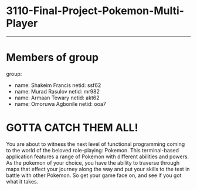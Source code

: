 # 3110-Final-Project-Pokemon-Multi-Player
---
# Members of group
group:
  - name: Shakeim Francis 
    netid: ssf62
  - name: Murad Rasulov 
    netid: mr982
  - name: Armaan Tewary 
    netid: akt62
  - name: Omoruwa Agbonile 
    netid: ooa7
# GOTTA CATCH THEM ALL! 
You are about to witness the next level of functional
programming coming to the world of the beloved role-playing: Pokemon. This 
terminal-based application features a range of Pokemon with different abilities
and powers. As the pokemon of your choice, you have the ability to traverse through
maps that effect your journey along the way and put your skills to the test in battle
with other Pokemon. So get your game face on, and see if you got what it takes.
